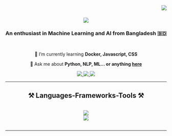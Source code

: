 <img align="right" src="https://visitor-badge.laobi.icu/badge?page_id=Babur-Raiyan.Babur-Raiyan" />

<h1 align="center">
    <img src="https://readme-typing-svg.herokuapp.com/?font=Righteous&size=35&center=true&vCenter=true&width=500&height=70&duration=4000&lines=Hi+There!+👋;+I'm+Babur+Raiyan!;" />
</h1>

<h3 align="center">An enthusiast in Machine Learning and AI from Bangladesh 🇧🇩</h3>

<br/>

<div align="center">
 
 🌱 I’m currently learning **Docker, Javascript, CSS**

💬 Ask me about **Python, NLP, ML... or anything [here](https://github.com/Babur-Raiyan/Babur-Raiyan/issues)**

 </div>
 
<div align="center"> 
  <a href="mailto:tsnraiyan@gmail.com">
    <img src="https://img.shields.io/badge/Gmail-333333?style=for-the-badge&logo=gmail&logoColor=red" />
  </a>
  <a href="https://linkedin.com/in/md-babur-raiyan-423a9b179/" target="_blank">
    <img src="https://img.shields.io/badge/LinkedIn-0077B5?style=for-the-badge&logo=linkedin&logoColor=white" />
  </a>
  <a href="https://Babur-Raiyan.github.io" target="_blank">
     <img src="https://img.shields.io/badge/Portfolio-FF5722?style=for-the-badge&logo=todoist&logoColor=white"/> <!-- sqlite, safari, google-chrome are other good icon options -->
  </a>
</div>

 <hr/>
 
<h2 align="center">⚒️ Languages-Frameworks-Tools ⚒️</h2>
<br/>
<div align="center">
    <img src="https://skillicons.dev/icons?i=python,tensorflow,postman,html,css,vscode,github,git,ae" /><br>
    <img src="https://skillicons.dev/icons?i=linux,javascript,au,powershell,pr,cpp,flask,regex,fastapi" />
</div>

<br/>

<hr/>
